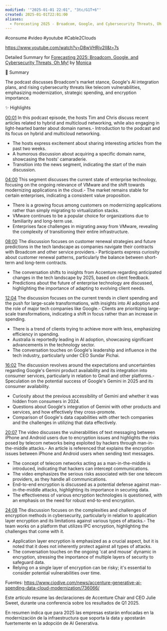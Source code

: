 ```yaml
---
modified: '"2025-01-01 22:01", "3tc/G1T+6"'
created: 2025-01-01T22:01:00
aliases:
  - Forecasting 2025 - Broadcom, Google, and Cybersecurity Threats, Oh My!
---
```

#consume 
#video 
#youtube
#Cable2Clouds

https://www.youtube.com/watch?v=D8wVHRjv2II&t=7s


Detailed Summary for [Forecasting 2025: Broadcom, Google, and Cybersecurity Threats, Oh My!](https://www.youtube.com/embed/D8wVHRjv2II?autoplay=1) by [Monica](https://monica.im)

💫 Summary

 The podcast discusses Broadcom's market stance, Google's AI integration plans, and rising cybersecurity threats like telecom vulnerabilities, emphasizing modernization, strategic spending, and encryption importance.

✨ Highlights

[00:01](https://www.youtube.com/watch?v=D8wVHRjv2II&t=1) In this podcast episode, the hosts Tim and Chris discuss recent articles related to hybrid and multicloud networking, while also engaging in light-hearted banter about domain names.- Introduction to the podcast and its focus on hybrid and multicloud networking.
- The hosts express excitement about sharing interesting articles from the past two weeks.
- A humorous discussion about acquiring a specific domain name, showcasing the hosts' camaraderie.
- Transition into the news segment, indicating the start of the main discussion.
          
[04:00](https://www.youtube.com/watch?v=D8wVHRjv2II&t=240) This segment discusses the current state of enterprise technology, focusing on the ongoing relevance of VMware and the shift towards modernizing applications in the cloud.- The market remains stable for certain enterprises, indicating a consistent value proposition.
- There is a growing focus among customers on modernizing applications rather than simply migrating to virtualization stacks.
- VMware continues to be a popular choice for organizations due to familiarity and long-term use.
- Enterprises face challenges in migrating away from VMware, revealing the complexity of transitioning their entire infrastructure.
          
[08:00](https://www.youtube.com/watch?v=D8wVHRjv2II&t=480) The discussion focuses on customer renewal strategies and future predictions in the tech landscape as companies navigate their contracts with Broadcom and other service providers.- Participants express curiosity about customer renewal patterns, particularly the balance between short-term and long-term contracts.
- The conversation shifts to insights from Accenture regarding anticipated changes in the tech landscape by 2025, based on client feedback.
- Predictions about the future of enterprise technology are discussed, highlighting the importance of adapting to evolving client needs.
          
[12:04](https://www.youtube.com/watch?v=D8wVHRjv2II&t=724) The discussion focuses on the current trends in client spending and the push for large-scale transformations, with insights into AI adoption and the role of major tech companies like Google.- Clients are prioritizing large-scale transformations, indicating a shift in focus rather than an increase in spending.
- There is a trend of clients trying to achieve more with less, emphasizing efficiency in spending.
- Australia is reportedly leading in AI adoption, showcasing significant advancements in the technology sector.
- The conversation touches on Google's leadership and influence in the tech industry, particularly under CEO Sundar Pichai.
          
[16:02](https://www.youtube.com/watch?v=D8wVHRjv2II&t=962) The discussion revolves around the expectations and uncertainties regarding Google's Gemini product availability and its integration into consumer services, particularly in relation to Gmail and other platforms.- Speculation on the potential success of Google's Gemini in 2025 and its consumer availability.
- Curiosity about the previous accessibility of Gemini and whether it was hidden from consumers in 2024.
- Questions about Google's integration of Gemini with other products and services, and how effectively they cross-promote.
- Comparison of Google's data capabilities with other tech companies and the challenges in utilizing that data effectively.
          
[20:07](https://www.youtube.com/watch?v=D8wVHRjv2II&t=1207) The video discusses the vulnerabilities of text messaging between iPhone and Android users due to encryption issues and highlights the risks posed by telecom networks being exploited by hackers through man-in-the-middle attacks.- An article is referenced that explains the encryption issues between iPhone and Android users when sending text messages.
- The concept of telecom networks acting as a man-in-the-middle is introduced, indicating that hackers can intercept communications.
- The video emphasizes the serious risks associated with tier one telecom providers, as they handle all communications.
- End-to-end encryption is discussed as a potential defense against man-in-the-middle attacks, highlighting its importance in securing data.
- The effectiveness of various encryption technologies is questioned, with an emphasis on the need for robust end-to-end encryption.
          
[24:08](https://www.youtube.com/watch?v=D8wVHRjv2II&t=1448) The discussion focuses on the complexities and challenges of encryption methods in cybersecurity, particularly in relation to application layer encryption and its limitations against various types of attacks.- The team works on a platform that utilizes IPC encryption, highlighting the challenges that come with it.
- Application layer encryption is emphasized as a crucial aspect, but it is noted that it does not inherently protect against all types of attacks.
- The conversation touches on the ongoing 'cat and mouse' dynamic in encryption, stressing the importance of multiple layers of security to safeguard data.
- Relying on a single layer of encryption can be risky; it's essential to consider potential vulnerabilities over time.
          
Fuentes:
https://www.ciodive.com/news/accenture-generative-ai-spending-data-cloud-modernization/736066/

Este artículo resume las declaraciones de Accenture Chair and CEO Julie Sweet, durante una conferencia sobre los resultados de Q1 2025.

 En resumen indica que para 2025 las empresas estarán enfocadas en la modernización de la infraestructura que soporta la data y apostarán fuertemente en la adopción de AI Generativa. 
 
 